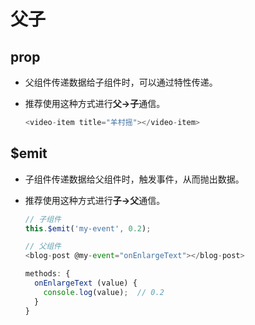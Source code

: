 # 父子

## prop

  - 父组件传递数据给子组件时，可以通过特性传递。

  - 推荐使用这种方式进行**父->子**通信。

    ```javascript
    <video-item title="羊村摇"></video-item>
    ```

## \$emit

  - 子组件传递数据给父组件时，触发事件，从而抛出数据。

  - 推荐使用这种方式进行**子->父**通信。

    ```javascript
    // 子组件
    this.$emit('my-event', 0.2);
    ```

    ```javascript
    // 父组件
    <blog-post @my-event="onEnlargeText"></blog-post>

    methods: {
      onEnlargeText (value) {
        console.log(value);  // 0.2
      }
    }
    ```
